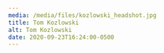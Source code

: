 ```yaml
---
media: /media/files/kozlowski_headshot.jpg
title: Tom Kozlowski
alt: Tom Kozlowski
date: 2020-09-23T16:24:00-0500
---
```

